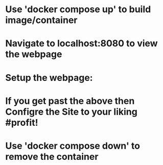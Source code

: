 # Use 'docker compose up' to build image/container

# Navigate to localhost:8080 to view the webpage

# Setup the webpage:

<!-- Select PostgresSQL
Database name: postgres
Database username: postgres
Database password: mypasswd
Advanced Options / Host: postgres
Save and Continue - If you don't get past this part double check your previous settings -->

# If you get past the above then Configre the Site to your liking #profit!

# Use 'docker compose down' to remove the container
